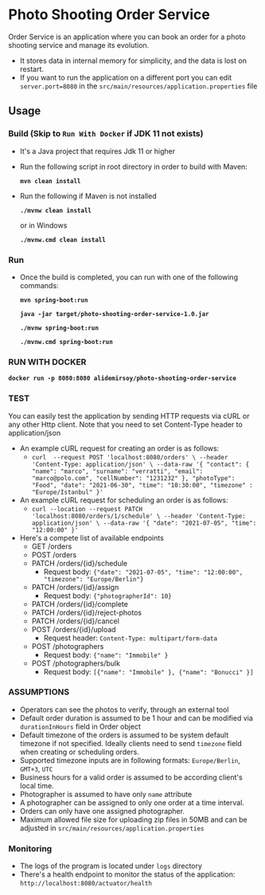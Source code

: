 # Photo Shooting Order Service
Order Service is an application where you can book an order for a photo shooting service 
and manage its evolution.
- It stores data in internal memory for simplicity, and the data is lost on restart.
- If you want to run the application on a different port you can edit `server.port=8080` in the `src/main/resources/application.properties` file

## Usage

### Build (Skip to `Run With Docker` if JDK 11 not exists)
- It's a Java project that requires Jdk 11 or higher

- Run the following script in root directory in order to build with Maven:

  **`mvn clean install`**
- Run the following if Maven is not installed

  **`./mvnw clean install`**

  or in Windows

  **`./mvnw.cmd clean install`**

### Run
- Once the build is completed, you can run with one of the following commands:

  **`mvn spring-boot:run`**

  **`java -jar target/photo-shooting-order-service-1.0.jar`**

  **`./mvnw spring-boot:run`**

  **`./mvnw.cmd spring-boot:run`**


### RUN WITH DOCKER
**`docker run -p 8080:8080 alidemirsoy/photo-shooting-order-service`**

### TEST
You can easily test the application by sending HTTP requests via cURL or any other Http client.
Note that you need to set Content-Type header to application/json
- An example cURL request for creating an order is as follows:
  - `curl  --request POST 'localhost:8080/orders' \
    --header 'Content-Type: application/json' \
    --data-raw '{
      "contact": {
        "name": "marco",
        "surname": "verratti",
        "email": "marco@polo.com",
        "cellNumber": "1231232"
      },
      "photoType": "Food",
      "date": "2021-06-30",
      "time": "10:30:00",
      "timezone" : "Europe/Istanbul"
      }'`
- An example cURL request for scheduling an order is as follows:
  - `curl --location --request PATCH 'localhost:8080/orders/1/schedule' \
    --header 'Content-Type: application/json' \
    --data-raw '{
      "date": "2021-07-05",
      "time": "12:00:00"
    }'`
- Here's a compete list of available endpoints
  - GET /orders
  - POST /orders
  - PATCH /orders/{id}/schedule 
    - Request body: `{"date": "2021-07-05", "time": "12:00:00", "timezone": "Europe/Berlin"}`
  - PATCH /orders/{id}/assign
    - Request body: `{"photographerId": 10}`
  - PATCH /orders/{id}/complete
  - PATCH /orders/{id}/reject-photos
  - PATCH /orders/{id}/cancel
  - POST /orders/{id}/upload
    - Request header: `Content-Type: multipart/form-data`
  - POST /photographers
    - Request body: `{"name": "Immobile" }`
  - POST /photographers/bulk
    - Request body: `[{"name": "Immobile" }, {"name": "Bonucci" }]`

### ASSUMPTIONS
- Operators can see the photos to verify, through an external tool
- Default order duration is assumed to be 1 hour and can be modified via `durationInHours` field in Order object
- Default timezone of the orders is assumed to be system default timezone if not specified. 
  Ideally clients need to send `timezone` field when creating or scheduling orders.
- Supported timezone inputs are in following formats: `Europe/Berlin`, `GMT+3`, `UTC`
- Business hours for a valid order is assumed to be according client's local time.
- Photographer is assumed to have only `name` attribute
- A photographer can be assigned to only one order at a time interval.
- Orders can only have one assigned photographer.
- Maximum allowed file size for uploading zip files in 50MB and can be adjusted in `src/main/resources/application.properties`

### Monitoring
- The logs of the program is located under `logs` directory
- There's a health endpoint to monitor the status of the application: `http://localhost:8080/actuator/health`
